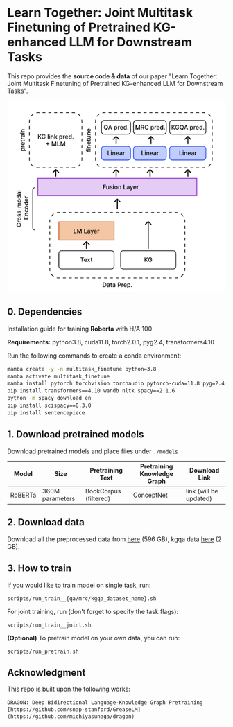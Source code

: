 # Learn Together: Joint Multitask Finetuning of Pretrained KG-enhanced LLM for Downstream Tasks

This repo provides the **source code & data** of our paper "Learn Together: Joint Multitask Finetuning of Pretrained KG-enhanced LLM for Downstream Tasks".


![Model finetune overview](./figs/model_arch.png)


## 0. Dependencies
Installation guide for training **Roberta** with H/A 100  

**Requirements:** python3.8, cuda11.8, torch2.0.1, pyg2.4, transformers4.10

Run the following commands to create a conda environment:

```bash
mamba create -y -n multitask_finetune python=3.8
mamba activate multitask_finetune
mamba install pytorch torchvision torchaudio pytorch-cuda=11.8 pyg=2.4 pytorch-sparse=0.6.17 -c pytorch -c nvidia -c pyg
pip install transformers==4.10 wandb nltk spacy==2.1.6
python -m spacy download en
pip install scispacy==0.3.0
pip install sentencepiece
```

## 1. Download pretrained models

Download pretrained models and place files under `./models`

| Model  | Size | Pretraining Text | Pretraining Knowledge Graph | Download Link |
| ------------- | --------- | ---- | ---- | ---- |
| RoBERTa | 360M parameters | BookCorpus (filtered) | ConceptNet | link (will be updated) |


## 2. Download data

Download all the preprocessed data from [here](https://sc.link/Vke9N) (596 GB), kgqa data [here](https://sc.link/tfeLW) (2 GB).

## 3. How to train

If you would like to train model on single task, run: 
```
scripts/run_train__{qa/mrc/kgqa_dataset_name}.sh
```

For joint training, run (don't forget to specify the task flags):
```
scripts/run_train__joint.sh
```

**(Optional)** To pretrain model on your own data, you can run:
```
scripts/run_pretrain.sh
```

## Acknowledgment
This repo is built upon the following works:
```
DRAGON: Deep Bidirectional Language-Knowledge Graph Pretraining
[https://github.com/snap-stanford/GreaseLM](https://github.com/michiyasunaga/dragon)
```
